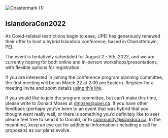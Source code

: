 ![Coastermark (1)](https://user-images.githubusercontent.com/467898/157457422-77c88b07-338c-4451-913c-179e133fa01d.png)

## IslandoraCon2022

As Covid-related restrictions begin to ease, UPEI has generously renewed their offer to host a hybrid Islandora conference, based in Charlottetown, PEI. 

The event is tentatively scheduled for August 2 - 5th, 2022, and we are currently hoping for both online and in-person workshops/presentations, with flexible options for registration.

If you are interested in joining the conference program planning committee, the first meeting will be on March 22 at 2:00 pm Eastern. Register for a meeting invite and zoom details [using this link](https://us02web.zoom.us/meeting/register/tZArdu6uqjgjGN0Qs61Q1QgBzMFg-CbvgERd). 

If you would like to join the program committee, but can’t make this time, please write to Donald Moses at dmoses@upei.ca. If you have other feedback (perhaps you’ve been to an event that was hybrid that you thought went really well, or there is something you’d definitely like to see) please feel free to send it to Donald, or to community@islandora.ca. In the meantime, keep an eye out for additional information (including a call for proposals) as our plans evolve.
